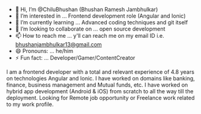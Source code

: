 - 👋 Hi, I’m @ChiluBhushan (Bhushan Ramesh Jambhulkar)
- 👀 I’m interested in ... Frontend development role (Angular and Ionic)
- 🌱 I’m currently learning ... Advanced coding techniques and git itself
- 💞️ I’m looking to collaborate on ... open source development 
- 📫 How to reach me ... y'll can reach me on my email ID i.e. bhushanjambhulkar13@gmail.com
- 😄 Pronouns: ... he/him
- ⚡ Fun fact: ... Developer/Gamer/ContentCreator

I am a frontend developer with a total and relevant experience of 4.8 years on technologies Angular and Ionic.
I have worked on domains like banking, finance, business management and Mutual funds, etc.
I have worked on hybrid app development (Android & iOS) from scratch to all the way till the deployment.
Looking for Remote job opportunity or Freelance work related to my work profile.

<!---
ChiluBhushan/ChiluBhushan is a ✨ special ✨ repository because its `README.md` (this file) appears on your GitHub profile.
You can click the Preview link to take a look at your changes.
--->
